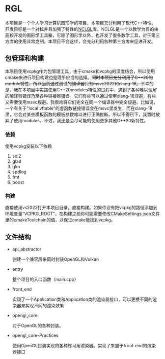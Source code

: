 # RGL

本项目是一个个人学习计算机图形学的项目。本项目充分利用了现代C++特性。开发目标是一个对标并且加强了特性的[NCLGL](https://research.ncl.ac.uk/game/mastersdegree/graphicsforgames/introductiontonclgl/)库。NCLGL是一个以教学为目的由高校开发的图形学工具箱，它除了图形学以外，也开发了很多数学工具，对于第三方库的使用非常克制。本项目不会这样，会充分利用各种第三方库来促进开发。

## 包管理和构建

本项目使用vcpkg作为包管理工具，由于cmake和vcpkg的深度结合，所以使用cmake来进行项目构建也是理所应当的选择。<s>同时本项目充分利用了C++20的module特性，所以当前通过测试的编译器只有msvc2022和clang-18。</s>不幸的是，我在本项目中实践使用C++20modules特性的过程中，遇到了各种难以理解的编译器错误乃至各种链接器错误。它们有些可以通过使用clang-18规避，有些又需要使用msvc规避。我很难将它们完全在同一个编译器中完全规避。比如说，一个有关于"local vftable"的虚函数链接错误会在msvc里发生，而在clang-18里，它会对某些模板函数的模板参数难以进行正确推断。所以不得已下，我暂时放弃了使用modules，不过，我还是会尽可能的使用更多其他C++20新特性。

### 依赖

使用vcpkg安装以下依赖

1. sdl2
2. glad
3. glm
4. spdlog
5. fmt
6. boost

### 构建

直接使用vs2022打开本项目目录，直接构建。如果你没有把vcpkg的路径添加到环境变量“VCPKG_ROOT”，在构建之前你可能需要修改CMakeSettings.json文件里的cmakeToolchain的值，以保证cmake能找到vcpkg。


## 文件结构

* api_abstractor

  创建一个兼容层来同时封装OpenGL和Vulkan
* entry

  整个项目的入口函数（main.cpp）
* front_end

  实现了一个Application类和Application类的渲染器接口，可以更换不同的渲染器来实现不同的渲染效果
* opengl_core

  对于OpenGL的各种封装。
* opengl_core-Practices

  使用OpenGL封装实现的各种练习用渲染器。实现了来自于front-end的渲染器接口

